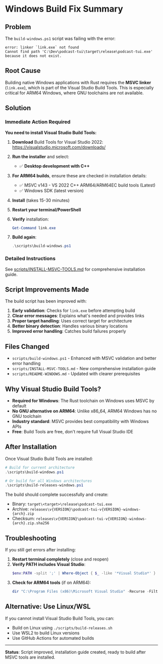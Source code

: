 # Windows Build Fix Summary

## Problem
The `build-windows.ps1` script was failing with the error:
```
error: linker `link.exe` not found
Cannot find path 'C:\Dev\podcast-tui\target\release\podcast-tui.exe' because it does not exist.
```

## Root Cause
Building native Windows applications with Rust requires the **MSVC linker** (`link.exe`), which is part of the Visual Studio Build Tools. This is especially critical for ARM64 Windows, where GNU toolchains are not available.

## Solution

### Immediate Action Required
**You need to install Visual Studio Build Tools:**

1. **Download** Build Tools for Visual Studio 2022:
   https://visualstudio.microsoft.com/downloads/

2. **Run the installer** and select:
   - ✅ **Desktop development with C++**
   
3. **For ARM64 builds**, ensure these are checked in installation details:
   - ✅ MSVC v143 - VS 2022 C++ ARM64/ARM64EC build tools (Latest)
   - ✅ Windows SDK (latest version)

4. **Install** (takes 15-30 minutes)

5. **Restart your terminal/PowerShell**

6. **Verify** installation:
   ```powershell
   Get-Command link.exe
   ```

7. **Build again**:
   ```powershell
   .\scripts\build-windows.ps1
   ```

### Detailed Instructions
See [scripts/INSTALL-MSVC-TOOLS.md](scripts/INSTALL-MSVC-TOOLS.md) for comprehensive installation guide.

## Script Improvements Made

The build script has been improved with:

1. **Early validation**: Checks for `link.exe` before attempting build
2. **Clear error messages**: Explains what's needed and provides links
3. **Proper target handling**: Uses correct target for architecture
4. **Better binary detection**: Handles various binary locations
5. **Improved error handling**: Catches build failures properly

## Files Changed

- `scripts/build-windows.ps1` - Enhanced with MSVC validation and better error handling
- `scripts/INSTALL-MSVC-TOOLS.md` - New comprehensive installation guide
- `scripts/README-WINDOWS.md` - Updated with clearer prerequisites

## Why Visual Studio Build Tools?

- **Required for Windows**: The Rust toolchain on Windows uses MSVC by default
- **No GNU alternative on ARM64**: Unlike x86_64, ARM64 Windows has no GNU toolchain
- **Industry standard**: MSVC provides best compatibility with Windows APIs
- **Free**: Build Tools are free, don't require full Visual Studio IDE

## After Installation

Once Visual Studio Build Tools are installed:

```powershell
# Build for current architecture
.\scripts\build-windows.ps1

# Or build for all Windows architectures
.\scripts\build-releases-windows.ps1
```

The build should complete successfully and create:
- Binary: `target\<target>\release\podcast-tui.exe`
- Archive: `releases\v{VERSION}\podcast-tui-v{VERSION}-windows-{arch}.zip`
- Checksum: `releases\v{VERSION}\podcast-tui-v{VERSION}-windows-{arch}.zip.sha256`

## Troubleshooting

If you still get errors after installing:

1. **Restart terminal completely** (close and reopen)
2. **Verify PATH includes Visual Studio**:
   ```powershell
   $env:PATH -split ';' | Where-Object { $_ -like '*Visual Studio*' }
   ```
3. **Check for ARM64 tools** (if on ARM64):
   ```powershell
   dir "C:\Program Files (x86)\Microsoft Visual Studio" -Recurse -Filter "*arm64*"
   ```

## Alternative: Use Linux/WSL

If you cannot install Visual Studio Build Tools, you can:
- Build on Linux using `./scripts/build-releases.sh`
- Use WSL2 to build Linux versions
- Use GitHub Actions for automated builds

---

**Status**: Script improved, installation guide created, ready to build after MSVC tools are installed.
